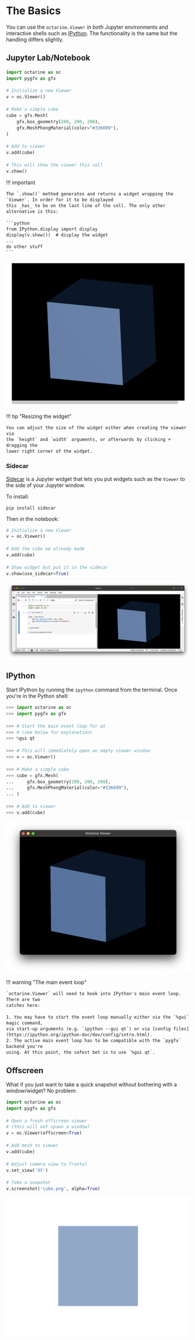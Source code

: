 # The Basics

You can use the `octarine.Viewer` in both Jupyter environments and interactive shells such as [IPython](https://github.com/ipython/ipython). The functionality is the same but the handling differs slightly.

## Jupyter Lab/Notebook

```python
import octarine as oc
import pygfx as gfx

# Initialize a new Viewer
v = oc.Viewer()

# Make a simple cube
cube = gfx.Mesh(
    gfx.box_geometry(200, 200, 200),
    gfx.MeshPhongMaterial(color="#336699"),
)

# Add to viewer
v.add(cube)

# This will show the viewer this cell
v.show()
```

!!! important

    The `.show()` method generates and returns a widget wrapping the `Viewer`. In order for it to be displayed
    this _has_ to be on the last line of the cell. The only other alternative is this:

    ```python
    from IPython.display import display
    display(v.show())  # display the widget
    ...
    do other stuff
    ```

![cube example](_static/cube_example_jupyter.png)

!!! tip "Resizing the widget"

    You can adjust the size of the widget either when creating the viewer via
    the `height` and `width` arguments, or afterwards by clicking + dragging the
    lower right corner of the widget.

### Sidecar

[Sidecar](https://github.com/jupyter-widgets/jupyterlab-sidecar) is a Jupyter widget that
lets you put widgets such as the `Viewer` to the side of your Jupyter window.

To install:

```
pip install sidecar
```

Then in the notebook:

```python
# Initialize a new Viewer
v = oc.Viewer()

# Add the cube we already made
v.add(cube)

# Show widget but put it in the sidecar
v.show(use_sidecar=True)
```

![cube example](_static/cube_example_sidecar.png)

## IPython

Start IPython by running the `ipython` command from the terminal. Once you're in
the Python shell:

```Python
>>> import octarine as oc
>>> import pygfx as gfx

>>> # Start the main event loop for qt
>>> # (see below for explanation)
>>> %gui qt

>>> # This will immediately open an empty viewer window
>>> v = oc.Viewer()

>>> # Make a simple cube
>>> cube = gfx.Mesh(
...     gfx.box_geometry(200, 200, 200),
...     gfx.MeshPhongMaterial(color="#336699"),
... )

>>> # Add to viewer
>>> v.add(cube)
```

![cube example](_static/cube_example.png)

!!! warning "The main event loop"

    `octarine.Viewer` will need to hook into IPython's main event loop. There are two
    catches here:

    1. You may have to start the event loop manually either via the `%gui` magic command,
    via start-up arguments (e.g. `ipython --gui qt`) or via [config files](https://ipython.org/ipython-doc/dev/config/intro.html).
    2. The active main event loop has to be compatible with the `pygfx` backend you're
    using. At this point, the safest bet is to use `%gui qt`.


## Offscreen

What if you just want to take a quick snapshot without bothering with a
window/widget? No problem:

```python
import octarine as oc
import pygfx as gfx

# Open a fresh offscreen viewer
# (this will not spawn a window)
v = oc.Viewer(offscreen=True)

# Add mesh to viewer
v.add(cube)

# Adjust camera view to frontal
v.set_view('XY')

# Take a snapshot
v.screenshot('cube.png', alpha=True)
```

![cube screenshot](_static/cube_screenshot.png)